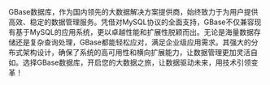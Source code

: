 GBase数据库，作为国内领先的大数据解决方案提供商，始终致力于为用户提供高效、稳定的数据管理服务。凭借对MySQL协议的全面支持，GBase不仅兼容现有基于MySQL的应用系统，更以卓越性能和扩展性脱颖而出。无论是海量数据存储还是复杂查询处理，GBase都能轻松应对，满足企业级应用需求。其强大的分布式架构设计，确保了系统的高可用性和横向扩展能力，让数据管理更加灵活自如。选择GBase数据库，开启您的大数据之旅，让数据驱动未来，用技术引领变革！